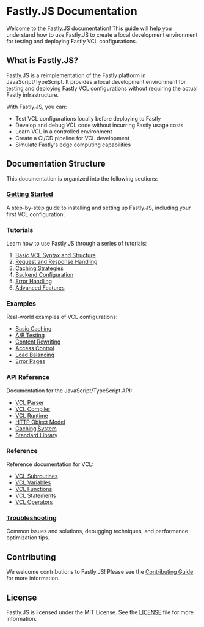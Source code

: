 # Fastly.JS Documentation

Welcome to the Fastly.JS documentation! This guide will help you understand how to use Fastly.JS to create a local development environment for testing and deploying Fastly VCL configurations.

## What is Fastly.JS?

Fastly.JS is a reimplementation of the Fastly platform in JavaScript/TypeScript. It provides a local development environment for testing and deploying Fastly VCL configurations without requiring the actual Fastly infrastructure.

With Fastly.JS, you can:

- Test VCL configurations locally before deploying to Fastly
- Develop and debug VCL code without incurring Fastly usage costs
- Learn VCL in a controlled environment
- Create a CI/CD pipeline for VCL development
- Simulate Fastly's edge computing capabilities

## Documentation Structure

This documentation is organized into the following sections:

### [Getting Started](./getting-started.md)

A step-by-step guide to installing and setting up Fastly.JS, including your first VCL configuration.

### Tutorials

Learn how to use Fastly.JS through a series of tutorials:

1. [Basic VCL Syntax and Structure](./tutorials/01-basic-vcl-syntax.md)
2. [Request and Response Handling](./tutorials/02-request-response-handling.md)
3. [Caching Strategies](./tutorials/03-caching-strategies.md)
4. [Backend Configuration](./tutorials/04-backend-configuration.md)
5. [Error Handling](./tutorials/05-error-handling.md)
6. [Advanced Features](./tutorials/06-advanced-features.md)

### Examples

Real-world examples of VCL configurations:

- [Basic Caching](./examples/basic-caching.md)
- [A/B Testing](./examples/ab-testing.md)
- [Content Rewriting](./examples/content-rewriting.md)
- [Access Control](./examples/access-control.md)
- [Load Balancing](./examples/load-balancing.md)
- [Error Pages](./examples/error-pages.md)

### API Reference

Documentation for the JavaScript/TypeScript API:

- [VCL Parser](./api/vcl-parser.md)
- [VCL Compiler](./api/vcl-compiler.md)
- [VCL Runtime](./api/vcl-runtime.md)
- [HTTP Object Model](./api/http-object-model.md)
- [Caching System](./api/caching-system.md)
- [Standard Library](./api/standard-library.md)

### Reference

Reference documentation for VCL:

- [VCL Subroutines](./reference/vcl-subroutines.md)
- [VCL Variables](./reference/vcl-variables.md)
- [VCL Functions](./reference/vcl-functions.md)
- [VCL Statements](./reference/vcl-statements.md)
- [VCL Operators](./reference/vcl-operators.md)

### [Troubleshooting](./troubleshooting.md)

Common issues and solutions, debugging techniques, and performance optimization tips.

## Contributing

We welcome contributions to Fastly.JS! Please see the [Contributing Guide](../CONTRIBUTING.md) for more information.

## License

Fastly.JS is licensed under the MIT License. See the [LICENSE](../LICENSE) file for more information.

